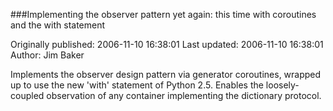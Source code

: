 ###Implementing the observer pattern yet again: this time with coroutines and the with statement

Originally published: 2006-11-10 16:38:01
Last updated: 2006-11-10 16:38:01
Author: Jim Baker

Implements the observer design pattern via generator coroutines, wrapped up to use the new 'with' statement of Python 2.5.  Enables the loosely-coupled observation of any container implementing the dictionary protocol.